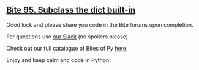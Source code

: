 ## [Bite 95. Subclass the dict built-in](https://codechalleng.es/bites/95/)

Good luck and please share you code in the Bite forums upon completion.

For questions use [our Slack](https://pybites.slack.com/archives/C6BGDQQ3B) (no spoilers please).

Check out our full catalogue of Bites of Py [here](https://codechalleng.es/bites/catalogue).

Enjoy and keep calm and code in Python!
